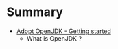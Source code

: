 # Summary

* [Adopt OpenJDK - Getting started](adopt_openjdk_-_getting_started.md)
   * What is OpenJDK ?

